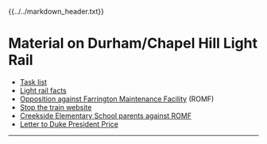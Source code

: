 {{../../markdown_header.txt}}

# Material on Durham/Chapel Hill Light Rail

* [Task list](https://docs.google.com/document/d/1cB0eMeuEHsWg5tfPmaf2V4ImBi_xTt5SyD_31AhMm9E/edit?usp=sharing)
* [Light rail facts](rail_facts.html)
* [Opposition against Farrington Maintenance Facility](romf.html) (ROMF)
* [Stop the train website](https://stopthetrain.org/)
* [Creekside Elementary School parents against ROMF](https://creeksiderailyard.net/)
* [Letter to Duke President Price](duke_letter.html)

-----------